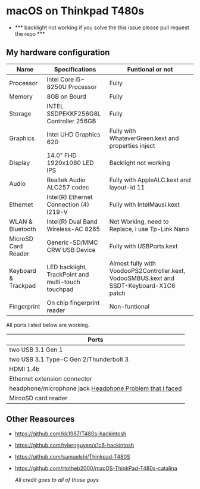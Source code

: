 # macOS on Thinkpad T480s
- *** backlight not working if you solve the this issue please pull request the repo ***

## My hardware configuration
| Name                | Specifications | Funtional or not |
| ------------------- | -----------------------------------------|---------------|
| Processor           | Intel Core i5-8250U Processor            |Fully|
| Memory              | 8GB on Bourd                             |Fully|
| Storage             | INTEL SSDPEKKF256G8L Controller   256GB  |Fully|
| Graphics            | Intel UHD Graphics 620                   |Fully with WhateverGreen.kext and properties inject|
| Display             | 14.0" FHD 1920x1080 LED IPS              |Backlight not working|
| Audio               | Realtek Audio ALC257 codec               |Fully with AppleALC.kext and layout-id 11|
| Ethernet            | Intel(R) Ethernet Connection (4) I219-V  |Fully with IntelMausi.kext|
| WLAN & Bluetooth    | Intel(R) Dual Band Wireless-AC 8265      |Not Working, need to Replace, i use Tp-Link Nano|
| MicroSD Card Reader | Generic-SD/MMC CRW USB Device            |Fully with USBPorts.kext|
| Keyboard & Trackpad | LED backlight, TrackPoint and multi-touch touchpad |Almost fully with VoodooPS2Controller.kext, VodooSMBUS.kext and SSDT-Keyboard-X1C6 patch| 
| Fingerprint         | On chip fingerprint reader               |Non-funtional|


All ports listed below are working.

|Ports |
|------|
| two USB 3.1 Gen 1|
|two USB 3.1 Type-C Gen 2/Thunderbolt 3|
|HDMI 1.4b|
|Ethernet extension connector|
|headphone/microphone jack [Headphone Problem that i faced](https://github.com/tylernguyen/x1c6-hackintosh/issues/36)|
|MircoSD card reader|


## Other Reasources

- https://github.com/kk1987/T480s-hackintosh
- https://github.com/tylernguyen/x1c6-hackintosh
- https://github.com/samuelshi/Thinkpad-T480S
- https://github.com/rtotheb2000/macOS-ThinkPad-T480s-catalina

  *All credit goes to all of those guys*
